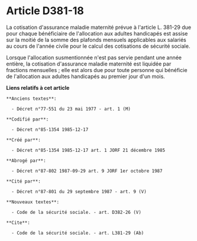 # Article D381-18

La cotisation d'assurance maladie maternité prévue à l'article L. 381-29 due pour chaque bénéficiaire de l'allocation aux
adultes handicapés est assise sur la moitié de la somme des plafonds mensuels applicables aux salariés au cours de l'année
civile pour le calcul des cotisations de sécurité sociale. 

Lorsque l'allocation susmentionnée n'est pas servie pendant une année entière, la cotisation d'assurance maladie maternité
est liquidée par fractions mensuelles ; elle est alors due pour toute personne qui bénéficie de l'allocation aux adultes
handicapés au premier jour d'un mois.

**Liens relatifs à cet article**

	**Anciens textes**:

	  - Décret n°77-551 du 23 mai 1977 - art. 1 (M)

	**Codifié par**:

	  - Décret n°85-1354 1985-12-17

	**Créé par**:

	  - Décret n°85-1354 1985-12-17 art. 1 JORF 21 décembre 1985

	**Abrogé par**:

	  - Décret n°87-802 1987-09-29 art. 9 JORF 1er octobre 1987

	**Cité par**:

	  - Décret n°87-801 du 29 septembre 1987 - art. 9 (V)

	**Nouveaux textes**:

	  - Code de la sécurité sociale. - art. D382-26 (V)

	**Cite**:

	  - Code de la sécurité sociale. - art. L381-29 (Ab)
